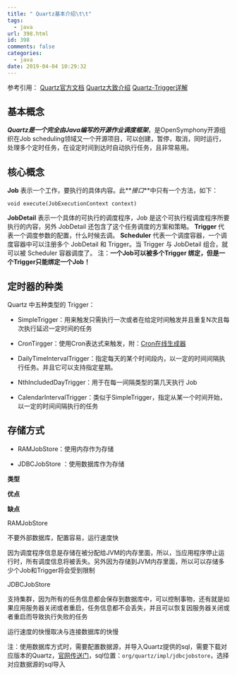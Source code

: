 ```yaml
---
title: " Quartz基本介绍\t\t"
tags:
  - java
url: 398.html
id: 398
comments: false
categories:
  - java
date: 2019-04-04 10:29:32
---
```


参考引用： [Quartz官方文档](https://www.w3cschool.cn/quartz_doc/) [Quartz大致介绍](https://blog.csdn.net/u010648555/article/details/54863144) [Quartz-Trigger详解](https://blog.csdn.net/yangshangwei/article/details/78172788#calendarintervaltrigger)

基本概念
----

**_Quartz是一个完全由Java编写的开源作业调度框架_**，是OpenSymphony开源组织在Job scheduling领域又一个开源项目，可以创建，暂停，取消，同时运行，处理多个定时任务，在设定时间到达时自动执行任务，且非常易用。

核心概念
----

**Job** 表示一个工作，要执行的具体内容。此**_接口_**中只有一个方法，如下：

    void execute(JobExecutionContext context) 
    

**JobDetail** 表示一个具体的可执行的调度程序，Job 是这个可执行程调度程序所要执行的内容，另外 JobDetail 还包含了这个任务调度的方案和策略。 **Trigger** 代表一个调度参数的配置，什么时候去调。 **Scheduler** 代表一个调度容器，一个调度容器中可以注册多个 JobDetail 和 Trigger。当 Trigger 与 JobDetail 组合，就可以被 Scheduler 容器调度了。 注：**一个Job可以被多个Trigger 绑定，但是一个Trigger只能绑定一个Job！**

定时器的种类
------

Quartz 中五种类型的 Trigger：

*   SimpleTrigger：用来触发只需执行一次或者在给定时间触发并且重复N次且每次执行延迟一定时间的任务
    
*   CronTirgger：使用Cron表达式来触发，附：[Cron在线生成器](http://www.bejson.com/othertools/cron/)
    
*   DailyTimeIntervalTrigger：指定每天的某个时间段内，以一定的时间间隔执行任务。并且它可以支持指定星期。
    
*   NthIncludedDayTrigger：用于在每一间隔类型的第几天执行 Job
    
*   CalendarIntervalTrigger：类似于SimpleTrigger，指定从某一个时间开始，以一定的时间间隔执行的任务
    

存储方式
----

*   RAMJobStore：使用内存作为存储
    
*   JDBCJobStore ：使用数据库作为存储
    

**类型**

**优点**

**缺点**

RAMJobStore

不要外部数据库，配置容易，运行速度快

因为调度程序信息是存储在被分配给JVM的内存里面，所以，当应用程序停止运行时，所有调度信息将被丢失。另外因为存储到JVM内存里面，所以可以存储多少个Job和Trigger将会受到限制

JDBCJobStore

支持集群，因为所有的任务信息都会保存到数据库中，可以控制事物，还有就是如果应用服务器关闭或者重启，任务信息都不会丢失，并且可以恢复因服务器关闭或者重启而导致执行失败的任务

运行速度的快慢取决与连接数据库的快慢

注：使用数据库方式时，需要配置数据源，并导入Quartz提供的sql，需要下载对应版本的Quartz，[官网传送门](http://www.quartz-scheduler.org/downloads/)，sql位置：`org/quartz/impl/jdbcjobstore`，选择对应数据源的sql导入